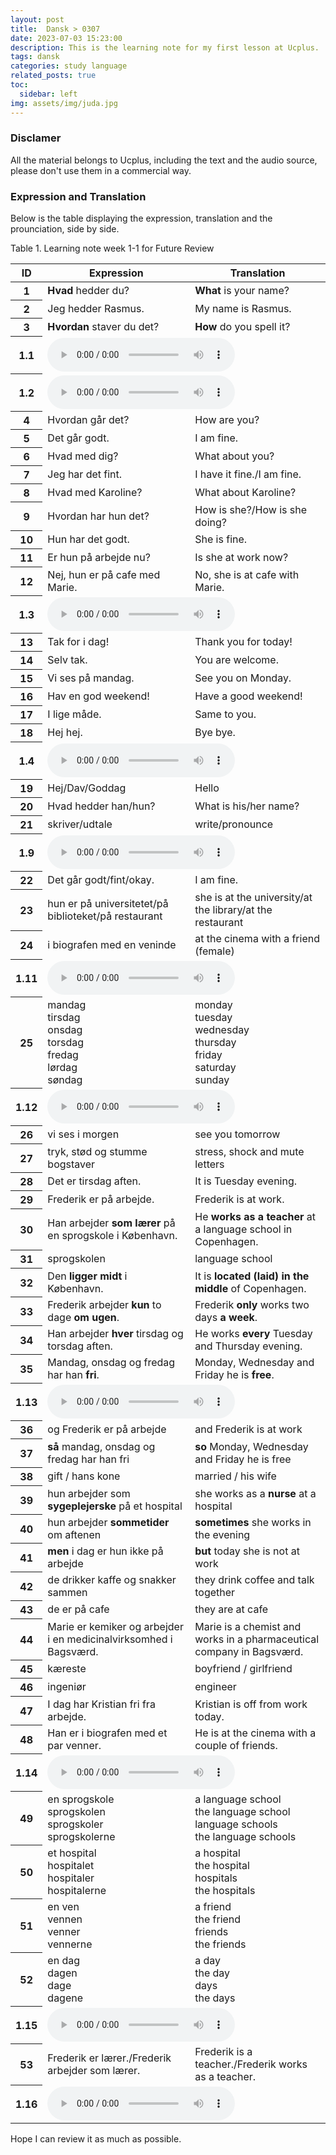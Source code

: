 ```yaml
---
layout: post
title:  Dansk > 0307
date: 2023-07-03 15:23:00
description: This is the learning note for my first lesson at Ucplus.
tags: dansk
categories: study language
related_posts: true
toc: 
  sidebar: left
img: assets/img/juda.jpg
---
```

### Disclamer

All the material belongs to Ucplus, including the text and the audio source, please don't use them in a commercial way.

### Expression and Translation

Below is the table displaying the expression, translation and the prounciation, side by side.

<table class="table table-striped table-hover">
  <div class="caption">
    Table 1. Learning note week 1-1 for Future Review 
  </div>
  <thead>
    <tr>
      <th scope="col">ID</th>
      <th scope="col">Expression</th>
      <th scope="col">Translation</th>
    </tr>
  </thead>
  <tbody>
    <tr>
      <th scope="row">1</th>
      <td><b>Hvad</b> hedder du?</td>
      <td><b>What</b> is your name?</td>
    </tr>
    <tr>
      <th scope="row">2</th>
      <td>Jeg hedder Rasmus.</td>
      <td>My name is Rasmus.</td>
    </tr>
    <tr>
      <th scope="row">3</th>
      <td><b>Hvordan</b> staver du det?</td>
      <td><b>How</b> do you spell it?</td>
    </tr>
    <tr>
      <th scope="row" class="align-middle"><b>1.1</b></th>
      <td colspan="2" class="text-center">
        <audio controls>
          <source src="https://saadan1.ibog.gyldendal.dk/fileadmin/indhold/1.01.mp3?id=systimeembed64ac8ad82dd8d" type="audio/mpeg">
        </audio>
      </td>
    </tr>
    <tr>
      <th scope="row" class="align-middle"><b>1.2</b></th>
      <td colspan="2" class="text-center">
        <audio controls>
          <source src="https://saadan1.ibog.gyldendal.dk/fileadmin/indhold/1.02.mp3?id=systimeembed64ac95301c3e2d" type="audio/mpeg">
        </audio>
      </td>
    </tr>
    <tr>
      <th scope="row">4</th>
      <td>Hvordan går det?</td>
      <td>How are you?</td>
    </tr>
    <tr>
      <th scope="row">5</th>
      <td>Det går godt.</td>
      <td>I am fine.</td>
    </tr>
    <tr>
      <th scope="row">6</th>
      <td>Hvad med dig?</td>
      <td>What about you?</td>
    </tr>
    <tr>
      <th scope="row">7</th>
      <td>Jeg har det fint.</td>
      <td>I have it fine./I am fine.</td>
    </tr>
    <tr>
      <th scope="row">8</th>
      <td>Hvad med Karoline?</td>
      <td>What about Karoline?</td>
    </tr>
    <tr>
      <th scope="row">9</th>
      <td>Hvordan har hun det?</td>
      <td>How is she?/How is she doing?</td>
    </tr>
    <tr>
      <th scope="row">10</th>
      <td>Hun har det godt.</td>
      <td>She is fine.</td>
    </tr>
    <tr>
      <th scope="row">11</th>
      <td>Er hun på arbejde nu?</td>
      <td>Is she at work now?</td>
    </tr>
    <tr>
      <th scope="row">12</th>
      <td>Nej, hun er på cafe med Marie.</td>
      <td>No, she is at cafe with Marie.</td>
    </tr>
    <tr>
      <th scope="row" class="align-middle"><b>1.3</b></th>
      <td colspan="2" class="text-center">
        <audio controls>
          <source src="https://saadan1.ibog.gyldendal.dk/fileadmin/indhold/1.03.mp3?id=systimeembed64c2a1cecd50f" type="audio/mpeg">
        </audio>
      </td>
    </tr>
    <tr>
      <th scope="row">13</th>
      <td>Tak for i dag!</td>
      <td>Thank you for today!</td>
    </tr>
    <tr>
      <th scope="row">14</th>
      <td>Selv tak.</td>
      <td>You are welcome.</td>
    </tr>
    <tr>
      <th scope="row">15</th>
      <td>Vi ses på mandag.</td>
      <td>See you on Monday.</td>
    </tr>
    <tr>
      <th scope="row">16</th>
      <td>Hav en god weekend!</td>
      <td>Have a good weekend!</td>
    </tr>
    <tr>
      <th scope="row">17</th>
      <td>I lige måde.</td>
      <td>Same to you.</td>
    </tr>
    <tr>
      <th scope="row">18</th>
      <td>Hej hej.</td>
      <td>Bye bye.</td> 
    </tr>
    <tr>
      <th scope="row" class="align-middle"><b>1.4</b></th>
      <td colspan="2" class="text-center">
        <audio controls>
          <source src="https://saadan1.ibog.gyldendal.dk/fileadmin/indhold/1.04.mp3?id=systimeembed64c2a1cecee0f" type="audio/mpeg">
        </audio>
      </td>
    </tr>
    <tr>
      <th scope="row">19</th>
      <td>Hej/Dav/Goddag</td>
      <td>Hello</td>
    </tr>
    <tr>
      <th scope="row">20</th>
      <td>Hvad hedder han/hun?</td>
      <td>What is his/her name?</td>
    </tr>
    <tr>
      <th scope="row">21</th>
      <td>skriver/udtale</td>
      <td>write/pronounce</td>
    </tr>
    <tr>
      <th scope="row" class="align-middle"><b>1.9</b></th>
      <td colspan="2" class="text-center">
        <audio controls>
          <source src="https://saadan1.ibog.gyldendal.dk/fileadmin/indhold/1.09.mp3?id=systimeembed64c2a1ced6bba" type="audio/mpeg">
        </audio>
      </td>
    </tr>
    <tr>
      <th scope="row">22</th>
      <td>Det går godt/fint/okay.</td>
      <td>I am fine.</td>
    </tr>
    <tr>
      <th scope="row">23</th>
      <td>hun er på universitetet/på biblioteket/på restaurant</td>
      <td>she is at the university/at the library/at the restaurant</td>
    </tr>
    <tr>
      <th scope="row">24</th>
      <td>i biografen med en veninde</td>
      <td>at the cinema with a friend (female)</td>
    </tr>
    <tr>
      <th scope="row" class="align-middle"><b>1.11</b></th>
      <td colspan="2" class="text-center">
        <audio controls>
          <source src="https://saadan1.ibog.gyldendal.dk/fileadmin/indhold/1.11.mp3?id=systimeembed64c2a1ced9cd9" type="audio/mpeg">
        </audio>
      </td>
    </tr>
    <tr>
      <th scope="row">25</th>
      <td>mandag<br>tirsdag<br>onsdag<br>torsdag<br>fredag<br>lørdag<br>søndag</td>
      <td>monday<br>tuesday<br>wednesday<br>thursday<br>friday<br>saturday<br>sunday</td>
    </tr>
    <tr>
      <th scope="row" class="align-middle"><b>1.12</b></th>
      <td colspan="2" class="text-center">
        <audio controls>
          <source src="https://saadan1.ibog.gyldendal.dk/fileadmin/indhold/1.12.mp3?id=systimeembed64c2a1cedb688" type="audio/mpeg">
        </audio>
      </td>
    </tr>
    <tr>
      <th scope="row">26</th>
      <td>vi ses i morgen</td>
      <td>see you tomorrow</td>
    </tr>
    <tr>
      <th scope="row">27</th>
      <td>tryk, stød og stumme bogstaver</td>
      <td>stress, shock and mute letters</td>
    </tr>
    <tr>
      <th scope="row">28</th>
      <td>Det er tirsdag aften.</td>
      <td>It is Tuesday evening.</td>
    </tr>
    <tr>
      <th scope="row">29</th>
      <td>Frederik er på arbejde.</td>
      <td>Frederik is at work.</td>
    </tr>
    <tr>
      <th scope="row">30</th>
      <td>Han arbejder <b>som lærer</b> på en sprogskole i København.</td>
      <td>He <b>works as a teacher</b> at a language school in Copenhagen.</td>
    </tr>
    <tr>
      <th scope="row">31</th>
      <td>sprogskolen</td>
      <td>language school</td>
    </tr>
    <tr>
      <th scope="row">32</th>
      <td>Den <b>ligger midt</b> i København.</td>
      <td>It is <b>located (laid) in the middle</b> of Copenhagen.</td>
    </tr>
    <tr>
      <th scope="row">33</th>
      <td>Frederik arbejder <b>kun</b> to dage <b>om ugen</b>.</td>
      <td>Frederik <b>only</b> works two days <b>a week</b>.</td>
    </tr>
    <tr>
      <th scope="row">34</th>
      <td>Han arbejder <b>hver</b> tirsdag og torsdag aften.</td>
      <td>He works <b>every</b> Tuesday and Thursday evening.</td>
    </tr>
    <tr>
      <th scope="row">35</th>
      <td>Mandag, onsdag og fredag har han <b>fri</b>.</td>
      <td>Monday, Wednesday and Friday he is <b>free</b>.</td>
    </tr>
    <tr>
      <th scope="row" class="align-middle"><b>1.13</b></th>
      <td colspan="2" class="text-center">
        <audio controls>
          <source src="https://saadan1.ibog.gyldendal.dk/fileadmin/indhold/1.13.mp3?id=systimeembed64c2a1cedcf2c" type="audio/mpeg">
        </audio>
      </td>
    </tr>
    <tr>
      <th scope="row">36</th>
      <td>og Frederik er på arbejde</td>
      <td>and Frederik is at work</td>
    </tr>
    <tr>
      <th scope="row">37</th>
      <td><b>så</b> mandag, onsdag og fredag har han fri</td>
      <td><b>so</b> Monday, Wednesday and Friday he is free</td>
    </tr>
    <tr>
      <th scope="row">38</th>
      <td>gift / hans kone</td>
      <td>married / his wife</td>
    </tr>
    <tr>
      <th scope="row">39</th>
      <td>hun arbejder som <b>sygeplejerske</b> på et hospital</td>
      <td>she works as a <b>nurse</b> at a hospital</td>
    </tr>
    <tr>
      <th scope="row">40</th>
      <td>hun arbejder <b>sommetider</b> om aftenen</td>
      <td><b>sometimes</b> she works in the evening</td>
    </tr>
    <tr>
      <th scope="row">41</th>
      <td><b>men</b> i dag er hun ikke på arbejde</td>
      <td><b>but</b> today she is not at work</td>
    </tr>
    <tr>
      <th scope="row">42</th>
      <td>de drikker kaffe og snakker sammen</td>
      <td>they drink coffee and talk together</td>
    </tr>
    <tr>
      <th scope="row">43</th>
      <td>de er på cafe</td>
      <td>they are at cafe</td>
    </tr>
    <tr>
      <th scope="row">44</th>
      <td>Marie er kemiker og arbejder i en medicinalvirksomhed i Bagsværd.</td>
      <td>Marie is a chemist and works in a pharmaceutical company in Bagsværd.</td>
    </tr>
    <tr>
      <th scope="row">45</th>
      <td>kæreste</td>
      <td>boyfriend / girlfriend</td>
    </tr>
    <tr>
      <th scope="row">46</th>
      <td>ingeniør</td>
      <td>engineer</td>
    </tr>
    <tr>
      <th scope="row">47</th>
      <td>I dag har Kristian fri fra arbejde.</td>
      <td>Kristian is off from work today.</td>
    </tr>
    <tr>
      <th scope="row">48</th>
      <td>Han er i biografen med et par venner.</td>
      <td>He is at the cinema with a couple of friends.</td>
    </tr>
    <tr>
      <th scope="row" class="align-middle"><b>1.14</b></th>
      <td colspan="2" class="text-center">
        <audio controls>
          <source src="https://saadan1.ibog.gyldendal.dk/fileadmin/indhold/1.14.mp3?id=systimeembed64c2a1cede745" type="audio/mpeg">
        </audio>
      </td>
    </tr>
    <tr>
      <th scope="row">49</th>
      <td>en sprogskole<br>sprogskolen<br>sprogskoler<br>sprogskolerne</td>
      <td>a language school<br>the language school<br>language schools<br>the language schools</td>
    </tr>
    <tr>
      <th scope="row">50</th>
      <td>et hospital<br>hospitalet<br>hospitaler<br>hospitalerne</td>
      <td>a hospital<br>the hospital<br>hospitals<br>the hospitals</td>
    </tr>
    <tr>
      <th scope="row">51</th>
      <td>en ven<br>vennen<br>venner<br>vennerne</td>
      <td>a friend<br>the friend<br>friends<br>the friends</td>
    </tr>
    <tr>
      <th scope="row">52</th>
      <td>en dag<br>dagen<br>dage<br>dagene</td>
      <td>a day<br>the day<br>days<br>the days</td>
    </tr>
    <tr>
      <th scope="row" class="align-middle"><b>1.15</b></th>
      <td colspan="2" class="text-center">
        <audio controls>
          <source src="https://saadan1.ibog.gyldendal.dk/fileadmin/indhold/1.15.mp3?id=systimeembed64c2a1cee022d" type="audio/mpeg">
        </audio>
      </td>
    </tr>
    <tr>
      <th scope="row">53</th>
      <td>Frederik er lærer./Frederik arbejder som lærer.</td>
      <td>Frederik is a teacher./Frederik works as a teacher.</td>
    </tr>
    <tr>
      <th scope="row" class="align-middle"><b>1.16</b></th>
      <td colspan="2" class="text-center">
        <audio controls>
          <source src="https://saadan1.ibog.gyldendal.dk/fileadmin/indhold/1.16.mp3?id=systimeembed64c2a1cee1b9a" type="audio/mpeg">
        </audio>
      </td>
    </tr>
  </tbody>
</table>

Hope I can review it as much as possible.